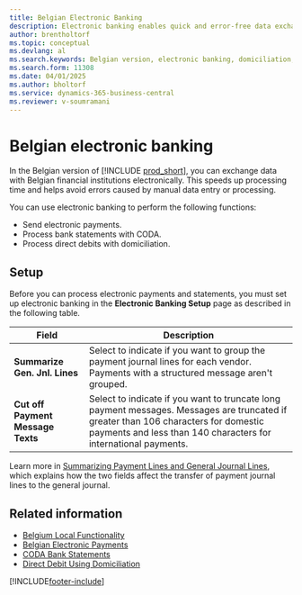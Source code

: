 ```yaml
---
title: Belgian Electronic Banking
description: Electronic banking enables quick and error-free data exchange with Belgian financial institutions.
author: brentholtorf
ms.topic: conceptual
ms.devlang: al
ms.search.keywords: Belgian version, electronic banking, domiciliation, electronic banking setup, CODA
ms.search.form: 11308
ms.date: 04/01/2025
ms.author: bholtorf
ms.service: dynamics-365-business-central
ms.reviewer: v-soumramani
---
```


# Belgian electronic banking

In the Belgian version of [!INCLUDE [prod_short](../../includes/prod_short.md)], you can exchange data with Belgian financial institutions  electronically. This speeds up processing time and helps avoid errors caused by manual data entry or processing.  

You can use electronic banking to perform the following functions:  

- Send electronic payments.  
- Process bank statements with CODA.  
- Process direct debits with domiciliation.  

## Setup

Before you can process electronic payments and statements, you must set up electronic banking in the **Electronic Banking Setup** page as described in the following table.

|Field|Description |
|-----|------------|
|**Summarize Gen. Jnl. Lines**| Select to indicate if you want to group the payment journal lines for each vendor. Payments with a structured message aren't grouped. |
|**Cut off Payment Message Texts** |Select to indicate if you want to truncate long payment messages. Messages are truncated if greater than 106 characters for domestic payments and less than 140 characters for international payments. |

Learn more in [Summarizing Payment Lines and General Journal Lines](summarizing-payment-lines-and-general-journal-lines.md), which explains how the two fields affect the transfer of payment journal lines to the general journal.

## Related information

- [Belgium Local Functionality](belgium-local-functionality.md)  
- [Belgian Electronic Payments](belgian-electronic-payments.md)  
- [CODA Bank Statements](coda-bank-statements.md)  
- [Direct Debit Using Domiciliation](direct-debit-using-domiciliation.md)

[!INCLUDE[footer-include](../../includes/footer-banner.md)]
